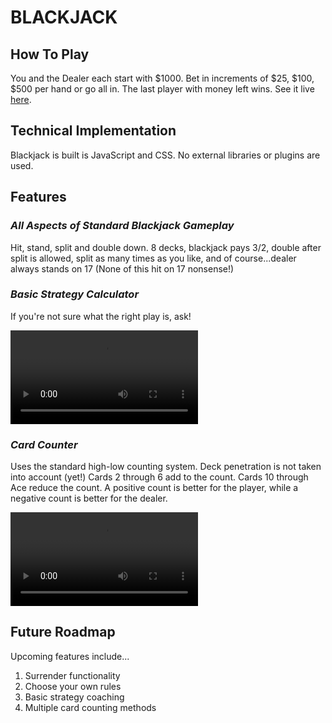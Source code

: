 # BLACKJACK

## How To Play

You and the Dealer each start with $1000. Bet in increments of $25, $100, $500 per hand or go all in. The last player with money left wins. See it live [here](https://numie.github.io/Blackjack/).

## Technical Implementation

Blackjack is built is JavaScript and CSS. No external libraries or plugins are used.

## Features

### *All Aspects of Standard Blackjack Gameplay*
Hit, stand, split and double down. 8 decks, blackjack pays 3/2, double after split is allowed, split as many times as you like, and of course...dealer always stands on 17 (None of this hit on 17 nonsense!)

### *Basic Strategy Calculator*
If you're not sure what the right play is, ask!

![Basic Strategy](/gifs/basic_strategy.mp4)

### *Card Counter*
Uses the standard high-low counting system. Deck penetration is not taken into account (yet!) Cards 2 through 6 add to the count. Cards 10 through Ace reduce the count. A positive count is better for the player, while a negative count is better for the dealer.

![Card Count](/gifs/card_count.mp4)

## Future Roadmap

Upcoming features include...

1. Surrender functionality
1. Choose your own rules
1. Basic strategy coaching
1. Multiple card counting methods
